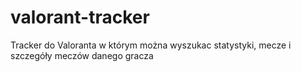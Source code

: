 # valorant-tracker
Tracker do Valoranta w którym można wyszukac statystyki, mecze i szczegóły meczów danego gracza 

